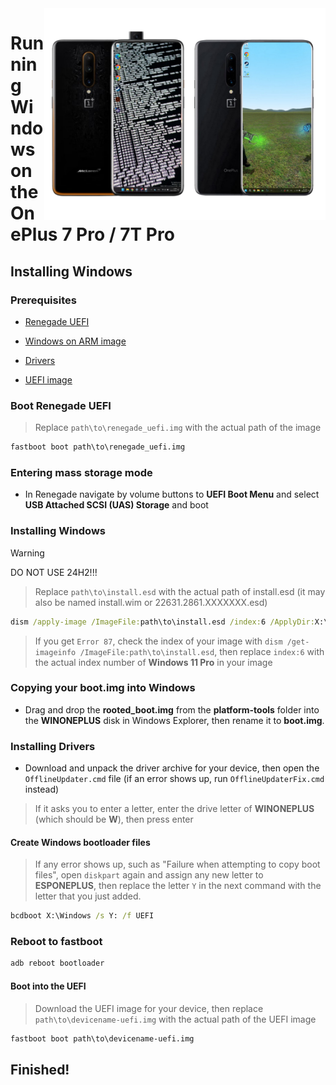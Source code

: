 <img align="right" src="https://github.com/fnm04-sh/woa-op7/blob/main/op7.png" width="450" alt="Windows 11 running on hotdog/guacamole">

# Running Windows on the OnePlus 7 Pro / 7T Pro

## Installing Windows

### Prerequisites
- [Renegade UEFI](https://github.com/edk2-porting/edk2-msm/releases/tag/2301.1)

- [Windows on ARM image](https://arkt-7.github.io/woawin/)
  
- [Drivers](https://github.com/fnm04-sh/woa-op7/releases/tag/Drivers)

- [UEFI image](https://github.com/fnm04-sh/woa-op7/releases/tag/UEFI)

### Boot Renegade UEFI
> Replace `path\to\renegade_uefi.img` with the actual path of the image
```cmd
fastboot boot path\to\renegade_uefi.img
```

### Entering mass storage mode
- In Renegade navigate by volume buttons to **UEFI Boot Menu** and select **USB Attached SCSI (UAS) Storage** and boot

### Installing Windows
> [!Warning]
> DO NOT USE 24H2!!!

> Replace `path\to\install.esd` with the actual path of install.esd (it may also be named install.wim or 22631.2861.XXXXXXX.esd)

```cmd
dism /apply-image /ImageFile:path\to\install.esd /index:6 /ApplyDir:X:\
```

> If you get `Error 87`, check the index of your image with `dism /get-imageinfo /ImageFile:path\to\install.esd`, then replace `index:6` with the actual index number of **Windows 11 Pro** in your image

### Copying your boot.img into Windows
- Drag and drop the **rooted_boot.img** from the **platform-tools** folder into the **WINONEPLUS** disk in Windows Explorer, then rename it to **boot.img**.

### Installing Drivers
- Download and unpack the driver archive for your device, then open the `OfflineUpdater.cmd` file (if an error shows up, run `OfflineUpdaterFix.cmd` instead)

> If it asks you to enter a letter, enter the drive letter of **WINONEPLUS** (which should be **W**), then press enter
  
#### Create Windows bootloader files
> If any error shows up, such as "Failure when attempting to copy boot files", open `diskpart` again and assign any new letter to **ESPONEPLUS**, then replace the letter `Y` in the next command with the letter that you just added.
```cmd
bcdboot X:\Windows /s Y: /f UEFI
```

### Reboot to fastboot
```cmd
adb reboot bootloader
```

#### Boot into the UEFI
> Download the UEFI image for your device, then replace `path\to\devicename-uefi.img` with the actual path of the UEFI image
```cmd
fastboot boot path\to\devicename-uefi.img
```

## Finished!
